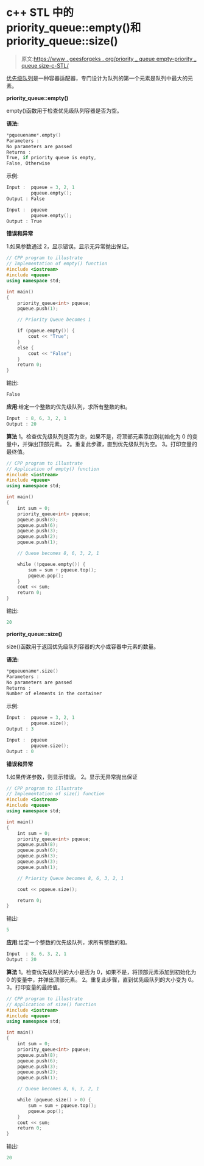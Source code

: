 # c++ STL 中的 priority_queue::empty()和 priority_queue::size()

> 原文:[https://www . geesforgeks . org/priority _ queue empty-priority _ queue size-c-STL/](https://www.geeksforgeeks.org/priority_queueempty-priority_queuesize-c-stl/)

[优先级队列](https://www.geeksforgeeks.org/priority-queue-in-cpp-stl/)是一种容器适配器，专门设计为队列的第一个元素是队列中最大的元素。

**priority_queue::empty()**

empty()函数用于检查优先级队列容器是否为空。

**语法:**

```cpp
*pqueuename*.empty()
Parameters :
No parameters are passed
Returns :
True, if priority queue is empty, 
False, Otherwise

```

示例:

```cpp
Input :  pqueue = 3, 2, 1
         pqueue.empty();
Output : False

Input :  pqueue
         pqueue.empty();
Output : True

```

**错误和异常**

1.如果参数通过
2，显示错误。显示无异常抛出保证。

```cpp
// CPP program to illustrate
// Implementation of empty() function
#include <iostream>
#include <queue>
using namespace std;

int main()
{
    priority_queue<int> pqueue;
    pqueue.push(1);

    // Priority Queue becomes 1

    if (pqueue.empty()) {
        cout << "True";
    }
    else {
        cout << "False";
    }
    return 0;
}
```

输出:

```cpp
False

```

**应用**:给定一个整数的优先级队列，求所有整数的和。

```cpp
Input  : 8, 6, 3, 2, 1 
Output : 20

```

**算法**
1。检查优先级队列是否为空，如果不是，将顶部元素添加到初始化为 0 的变量中，并弹出顶部元素。
2。重复此步骤，直到优先级队列为空。
3。打印变量的最终值。

```cpp
// CPP program to illustrate
// Application of empty() function
#include <iostream>
#include <queue>
using namespace std;

int main()
{
    int sum = 0;
    priority_queue<int> pqueue;
    pqueue.push(8);
    pqueue.push(6);
    pqueue.push(3);
    pqueue.push(2);
    pqueue.push(1);

    // Queue becomes 8, 6, 3, 2, 1

    while (!pqueue.empty()) {
        sum = sum + pqueue.top();
        pqueue.pop();
    }
    cout << sum;
    return 0;
}
```

输出:

```cpp
20

```

**priority_queue::size()**

size()函数用于返回优先级队列容器的大小或容器中元素的数量。

**语法:**

```cpp
*pqueuename*.size()
Parameters :
No parameters are passed
Returns :
Number of elements in the container

```

示例:

```cpp
Input :  pqueue = 3, 2, 1
         pqueue.size();
Output : 3

Input :  pqueue
         pqueue.size();
Output : 0

```

**错误和异常**

1.如果传递参数，则显示错误。
2。显示无异常抛出保证

```cpp
// CPP program to illustrate
// Implementation of size() function
#include <iostream>
#include <queue>
using namespace std;

int main()
{
    int sum = 0;
    priority_queue<int> pqueue;
    pqueue.push(8);
    pqueue.push(6);
    pqueue.push(3);
    pqueue.push(3);
    pqueue.push(1);

    // Priority Queue becomes 8, 6, 3, 2, 1

    cout << pqueue.size();

    return 0;
}
```

输出:

```cpp
5

```

**应用**:给定一个整数的优先级队列，求所有整数的和。

```cpp
Input  : 8, 6, 3, 2, 1 
Output : 20

```

**算法**
1。检查优先级队列的大小是否为 0，如果不是，将顶部元素添加到初始化为 0 的变量中，并弹出顶部元素。
2。重复此步骤，直到优先级队列的大小变为 0。
3。打印变量的最终值。

```cpp
// CPP program to illustrate
// Application of size() function
#include <iostream>
#include <queue>
using namespace std;

int main()
{
    int sum = 0;
    priority_queue<int> pqueue;
    pqueue.push(8);
    pqueue.push(6);
    pqueue.push(3);
    pqueue.push(2);
    pqueue.push(1);

    // Queue becomes 8, 6, 3, 2, 1

    while (pqueue.size() > 0) {
        sum = sum + pqueue.top();
        pqueue.pop();
    }
    cout << sum;
    return 0;
}
```

输出:

```cpp
20

```